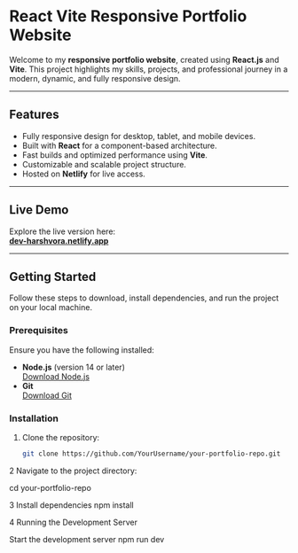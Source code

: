 # React Vite Responsive Portfolio Website

Welcome to my **responsive portfolio website**, created using **React.js** and **Vite**. This project highlights my skills, projects, and professional journey in a modern, dynamic, and fully responsive design.

---

## **Features**
- Fully responsive design for desktop, tablet, and mobile devices.
- Built with **React** for a component-based architecture.
- Fast builds and optimized performance using **Vite**.
- Customizable and scalable project structure.
- Hosted on **Netlify** for live access.

---

## **Live Demo**
Explore the live version here:  
[**dev-harshvora.netlify.app**](https://dev-harshvora.netlify.app/)

---

## **Getting Started**

Follow these steps to download, install dependencies, and run the project on your local machine.

### **Prerequisites**
Ensure you have the following installed:
- **Node.js** (version 14 or later)  
  [Download Node.js](https://nodejs.org/)
- **Git**  
  [Download Git](https://git-scm.com/)


### **Installation**
1. Clone the repository:
   ```bash
   git clone https://github.com/YourUsername/your-portfolio-repo.git
   
2 Navigate to the project directory:

cd your-portfolio-repo

3 Install dependencies
npm install

4 Running the Development Server

Start the development server
npm run dev
